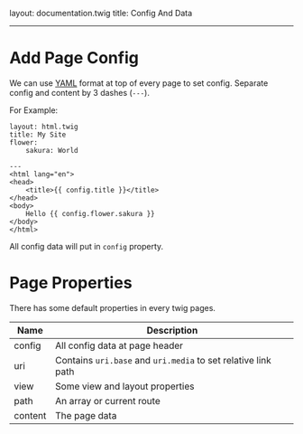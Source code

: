 layout: documentation.twig
title: Config And Data

---

# Add Page Config

We can use [YAML](http://www.yaml.org/) format at top of every page to set config. Separate config and content by 3 dashes (`---`).

For Example:

``` twig
layout: html.twig
title: My Site
flower:
    sakura: World

---
<html lang="en">
<head>
	<title>{{ config.title }}</title>
</head>
<body>
    Hello {{ config.flower.sakura }}
</body>
</html>
```

All config data will put in `config` property.

# Page Properties

There has some default properties in every twig pages.

| Name | Description |
| ---- | ----------- |
| config | All config data at page header |
| uri    | Contains `uri.base` and `uri.media` to set relative link path |
| view   | Some view and layout properties |
| path   | An array or current route |
| content | The page data |

